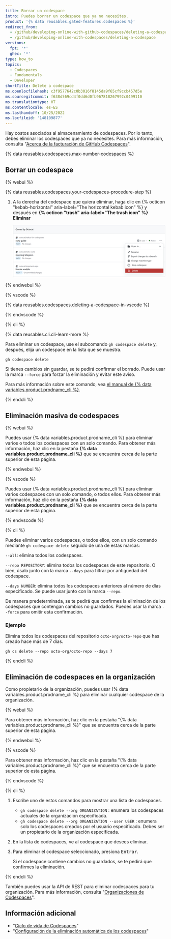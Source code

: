 ```yaml
---
title: Borrar un codespace
intro: Puedes borrar un codespace que ya no necesites.
product: '{% data reusables.gated-features.codespaces %}'
redirect_from:
  - /github/developing-online-with-github-codespaces/deleting-a-codespace
  - /github/developing-online-with-codespaces/deleting-a-codespace
versions:
  fpt: '*'
  ghec: '*'
type: how_to
topics:
  - Codespaces
  - Fundamentals
  - Developer
shortTitle: Delete a codespace
ms.openlocfilehash: c3f9577642c0b3016f8145da9f65cf9ccb457d5e
ms.sourcegitcommit: f638d569cd4f0dd6d0fb967818267992c0499110
ms.translationtype: HT
ms.contentlocale: es-ES
ms.lasthandoff: 10/25/2022
ms.locfileid: '148109877'
---
```

Hay costos asociados al almacenamiento de codespaces. Por lo tanto, debes eliminar los codespaces que ya no necesites. Para más información, consulta "[Acerca de la facturación de GitHub Codespaces](/billing/managing-billing-for-github-codespaces/about-billing-for-github-codespaces)".

{% data reusables.codespaces.max-number-codespaces %}

## Borrar un codespace

{% webui %}

{% data reusables.codespaces.your-codespaces-procedure-step %}
1. A la derecha del codespace que quiera eliminar, haga clic en {% octicon "kebab-horizontal" aria-label="The horizontal kebab icon" %} y después en **{% octicon "trash" aria-label="The trash icon" %} Eliminar**

   ![Botón Eliminar](/assets/images/help/codespaces/delete-codespace.png)

{% endwebui %}

{% vscode %}

{% data reusables.codespaces.deleting-a-codespace-in-vscode %}

{% endvscode %}


{% cli %}

{% data reusables.cli.cli-learn-more %}

Para eliminar un codespace, use el subcomando `gh codespace delete` y, después, elija un codespace en la lista que se muestra.

```shell
gh codespace delete
```

Si tienes cambios sin guardar, se te pedirá confirmar el borrado. Puede usar la marca `--force` para forzar la eliminación y evitar este aviso.

Para más información sobre este comando, vea [el manual de {% data variables.product.prodname_cli %}](https://cli.github.com/manual/gh_codespace_delete).

{% endcli %}

## Eliminación masiva de codespaces

{% webui %}

Puedes usar {% data variables.product.prodname_cli %} para eliminar varios o todos los codespaces con un solo comando. Para obtener más información, haz clic en la pestaña **{% data variables.product.prodname_cli %}** que se encuentra cerca de la parte superior de esta página.

{% endwebui %}

{% vscode %}

Puedes usar {% data variables.product.prodname_cli %} para eliminar varios codespaces con un solo comando, o todos ellos. Para obtener más información, haz clic en la pestaña **{% data variables.product.prodname_cli %}** que se encuentra cerca de la parte superior de esta página.

{% endvscode %}


{% cli %}

Puedes eliminar varios codespaces, o todos ellos, con un solo comando mediante `gh codespace delete` seguido de una de estas marcas:

`--all`: elimina todos los codespaces.

`--repo REPOSITORY`: elimina todos los codespaces de este repositorio. O bien, úsalo junto con la marca `--days` para filtrar por antigüedad del codespace.

`--days NUMBER`: elimina todos los codespaces anteriores al número de días especificado. Se puede usar junto con la marca `--repo`.

De manera predeterminada, se te pedirá que confirmes la eliminación de los codespaces que contengan cambios no guardados. Puedes usar la marca `--force` para omitir esta confirmación. 

### Ejemplo

Elimina todos los codespaces del repositorio `octo-org/octo-repo` que has creado hace más de 7 días.

```
gh cs delete --repo octo-org/octo-repo --days 7
```

{% endcli %}

## Eliminación de codespaces en la organización

Como propietario de la organización, puedes usar {% data variables.product.prodname_cli %} para eliminar cualquier codespace de la organización.

{% webui %}

Para obtener más información, haz clic en la pestaña "{% data variables.product.prodname_cli %}" que se encuentra cerca de la parte superior de esta página.

{% endwebui %}

{% vscode %}

Para obtener más información, haz clic en la pestaña "{% data variables.product.prodname_cli %}" que se encuentra cerca de la parte superior de esta página.

{% endvscode %}

{% cli %}

1. Escribe uno de estos comandos para mostrar una lista de codespaces.
   * `gh codespace delete --org ORGANIZATION` : enumera los codespaces actuales de la organización especificada. 
   * `gh codespace delete --org ORGANIZATION --user USER` : enumera solo los codespaces creados por el usuario especificado.
   Debes ser un propietario de la organización especificada.
1. En la lista de codespaces, ve al codespace que desees eliminar.
1. Para eliminar el codespace seleccionado, presiona <kbd>Entrar</kbd>.

   Si el codespace contiene cambios no guardados, se te pedirá que confirmes la eliminación.

{% endcli %}

También puedes usar la API de REST para eliminar codespaces para tu organización. Para más información, consulta "[Organizaciones de Codespaces](/rest/codespaces/organizations#delete-a-codespace-from-the-organization)".

## Información adicional
- "[Ciclo de vida de Codespaces](/codespaces/developing-in-codespaces/codespaces-lifecycle)"
- "[Configuración de la eliminación automática de los codespaces](/codespaces/customizing-your-codespace/configuring-automatic-deletion-of-your-codespaces)"
